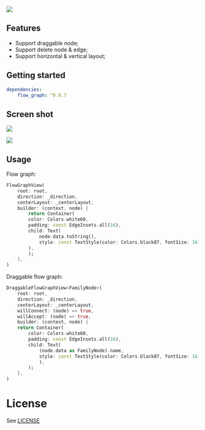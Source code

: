 ![](https://tva1.sinaimg.cn/large/008i3skNgy1gz2lx8ljszj30qs0atdfy.jpg)

## Features
- Support draggable node;
- Support delete node & edge;
- Support horizontal & vertical layout;

## Getting started
```yaml
dependencies:
    flow_graph: ^0.0.7
```
## Screen shot
![](https://tva1.sinaimg.cn/large/008i3skNgy1gz2tlptkq9j31050u0ta0.jpg)

![](https://tva1.sinaimg.cn/large/008i3skNgy1gz2tpst6n1g30qo0f0wmy.gif)

## Usage
Flow graph:
```dart
FlowGraphView(
	root: root,
	direction: _direction,
	centerLayout: _centerLayout,
	builder: (context, node) {
		return Container(
		color: Colors.white60,
		padding: const EdgeInsets.all(16),
		child: Text(
			node.data.toString(),
			style: const TextStyle(color: Colors.black87, fontSize: 16),
		),
		);
	},
)
```

Draggable flow graph:
```dart
DraggableFlowGraphView<FamilyNode>(
	root: root,
	direction: _direction,
	centerLayout: _centerLayout,
	willConnect: (node) => true,
	willAccept: (node) => true,
	builder: (context, node) {
	return Container(
		color: Colors.white60,
		padding: const EdgeInsets.all(16),
		child: Text(
			(node.data as FamilyNode).name,
			style: const TextStyle(color: Colors.black87, fontSize: 16),
			),
		);
	},
)
```

# License

See [LICENSE](LICENSE)